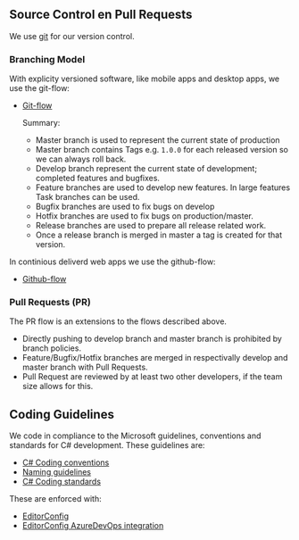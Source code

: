 ## Source Control en Pull Requests
We use [git](https://git-scm.com/) for our version control.

### Branching Model
With explicity versioned software, like mobile apps and desktop apps, we use the git-flow:
* [Git-flow](https://nvie.com/posts/a-successful-git-branching-model/)

  Summary:
  * Master branch is used to represent the current state of production
  * Master branch contains Tags e.g. `1.0.0` for each released version so we can always roll back.
  * Develop branch represent the current state of development; completed features and bugfixes.
  * Feature branches are used to develop new features. In large features Task branches can be used.
  * Bugfix branches are used to fix bugs on develop
  * Hotfix branches are used to fix bugs on production/master.
  * Release branches are used to prepare all release related work.
  * Once a release branch is merged in master a tag is created for that version.

In continious deliverd web apps we use the github-flow:
* [Github-flow](https://guides.github.com/introduction/flow/)

### Pull Requests (PR)
The PR flow is an extensions to the flows described above.
* Directly pushing to develop branch and master branch is prohibited by branch policies.
* Feature/Bugfix/Hotfix branches are merged in respectivally develop and master branch with Pull Requests.
* Pull Request are reviewed by at least two other developers, if the team size allows for this.

## Coding Guidelines
We code in compliance to the Microsoft guidelines, conventions and standards for C# development. These guidelines are:

* [C# Coding conventions](https://docs.microsoft.com/en-us/dotnet/csharp/programming-guide/inside-a-program/coding-conventions)
* [Naming guidelines](https://docs.microsoft.com/en-us/dotnet/standard/design-guidelines/naming-guidelines)
* [C# Coding standards](http://www.dofactory.com/reference/csharp-coding-standards)

These are enforced with:
* [EditorConfig](https://github.com/MakeAndDevelop/default_project_resources/blob/main/linting/.editorconfig)
* [EditorConfig AzureDevOps integration](https://pumpingco.de/blog/check-if-pull-requests-violate-editorconfig-rules-with-azure-devops-pipelines/)
